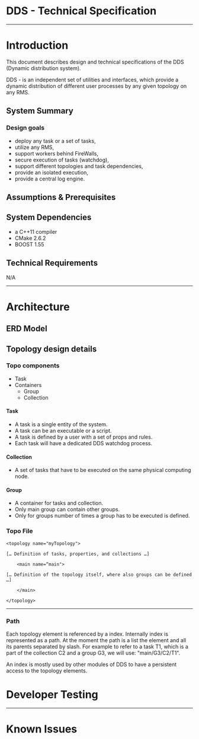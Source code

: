 # DDS - Technical Specification

---
# Introduction
This document describes design and technical specifications of the DDS (Dynamic distribution system).

DDS - is an independent set of utilities and interfaces, which provide a dynamic distribution of different user processes by any given topology 
on any RMS.

## System Summary

### Design goals
* deploy any task or a set of tasks,
* utilize any RMS,
* support workers behind FireWalls,
* secure execution of tasks (watchdog),
* support different topologies and task dependencies,
* provide an isolated execution,
* provide a central log engine.

## Assumptions & Prerequisites

## System Dependencies

* a C++11 compiler
* CMake 2.6.2
* BOOST 1.55

## Technical Requirements
N/A

---
# Architecture

## ERD Model

## Topology design details
### Topo components
* Task
* Containers
  * Group
  * Collection

#### Task
* A task is a single entity of the system.
* A task can be an executable or a script.
* A task is defined by a user with a set of props and rules.
* Each task will have a dedicated DDS watchdog process.

#### Collection
* A set of tasks that have to be executed on the same physical computing node.

#### Group
* A container for tasks and collection.
* Only main group can contain other groups.
* Only for groups number of times a group has to be executed is defined.

### Topo File

~~~~~~~~~~~~~
<topology name="myTopology">

[… Definition of tasks, properties, and collections …]

	<main name=“main">

[… Definition of the topology itself, where also groups can be defined …]
	  
	</main>

</topology>
~~~~~~~~~~~~~

---

### Path
Each topology element is referenced by a index. Internally index is represented as a path. At the moment the path is a list the element and all its parents separated by slash. For example to refer to a task T1, which is a part of the collection C2 and a group G3, we will use: "main/G3/C2/T1".

An index is mostly used by other modules of DDS to have a persistent access to the topology elements.

# Developer Testing


---
# Known Issues